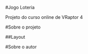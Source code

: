 #Jogo Loteria

Projeto do curso online de VRaptor 4

#Sobre o projeto


##Layout



#Sobre o autor


